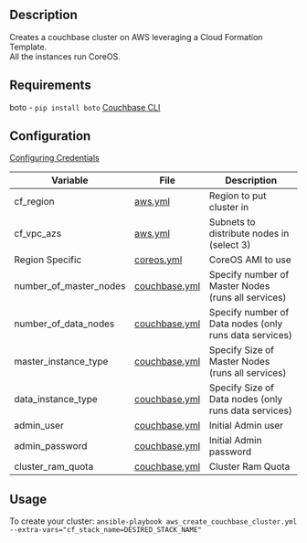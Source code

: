 ## Description  
Creates a couchbase cluster on AWS leveraging a Cloud Formation Template.  
All the instances run CoreOS.  

## Requirements  
boto - `pip install boto` 
[Couchbase CLI](https://github.com/couchbase/couchbase-cli/releases)  

## Configuration  
[Configuring Credentials](./credentials.md)  

| Variable | File | Description |
|----------|------|-------------|
| cf_region | [aws.yml](../ansible/group_vars/all/aws.yml)|Region to put cluster in|
| cf_vpc_azs | [aws.yml](../ansible/group_vars/all/aws.yml)|Subnets to distribute nodes in (select 3)|
|Region Specific|[coreos.yml](../ansible/group_vars/all/coreos.yml)|CoreOS AMI to use|
|number_of_master_nodes | [couchbase.yml](../ansible/group_vars/all/couchbase.yml)|Specify number of Master Nodes (runs all services)|
|number_of_data_nodes | [couchbase.yml](../ansible/group_vars/all/couchbase.yml)|Specify number of Data nodes (only runs data services)|
|master_instance_type | [couchbase.yml](../ansible/group_vars/all/couchbase.yml)|Specify Size of Master Nodes (runs all services)|
|data_instance_type | [couchbase.yml](../ansible/group_vars/all/couchbase.yml)|Specify Size of Data nodes (only runs data services)|
|admin_user|[couchbase.yml](../ansible/group_vars/all/couchbase.yml)|Initial Admin user|
|admin_password|[couchbase.yml](../ansible/group_vars/all/couchbase.yml)|Initial Admin password|
|cluster_ram_quota|[couchbase.yml](../ansible/group_vars/all/couchbase.yml)|Cluster Ram Quota|

## Usage  
To create your cluster: `ansible-playbook aws_create_couchbase_cluster.yml --extra-vars="cf_stack_name=DESIRED_STACK_NAME"`  
